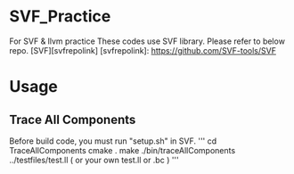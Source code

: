 # SVF_Practice

For SVF & llvm practice
These codes use SVF library.
Please refer to below repo.
[SVF][svfrepolink]
[svfrepolink]: https://github.com/SVF-tools/SVF


# Usage
## Trace All Components
Before build code, you must run "setup.sh" in SVF.
'''
cd TraceAllComponents
cmake .
make
./bin/traceAllComponents ../testfiles/test.ll ( or your own test.ll or .bc )
'''